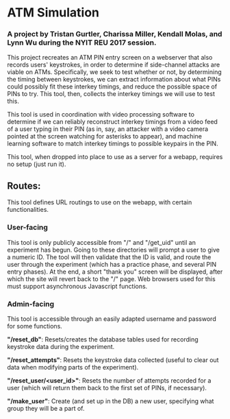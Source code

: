 # ATM Simulation
### A project by Tristan Gurtler, Charissa Miller, Kendall Molas, and Lynn Wu during the NYIT REU 2017 session.

This project recreates an ATM PIN entry screen on a webserver that also records users' keystrokes, in order to determine if side-channel attacks are viable on ATMs. Specifically, we seek to test whether or not, by determining the timing between keystrokes, we can extract information about what PINs could possibly fit these interkey timings, and reduce the possible space of PINs to try. This tool, then, collects the interkey timings we will use to test this.

This tool is used in coordination with video processing software to determine if we can reliably reconstruct interkey timings from a video feed of a user typing in their PIN (as in, say, an attacker with a video camera pointed at the screen watching for asterisks to appear), and machine learning software to match interkey timings to possible keypairs in the PIN.

This tool, when dropped into place to use as a server for a webapp, requires no setup (just run it).

## Routes:

This tool defines URL routings to use on the webapp, with certain functionalities.

### User-facing

This tool is only publicly accessible from "/" and "/get_uid" until an experiment has begun. Going to these directories will prompt a user to give a numeric ID. The tool will then validate that the ID is valid, and route the user through the experiment (which has a practice phase, and several PIN entry phases). At the end, a short "thank you" screen will be displayed, after which the site will revert back to the "/" page. Web browsers used for this must support asynchronous Javascript functions.

### Admin-facing

This tool is accessible through an easily adapted username and password for some functions.

**"/reset_db"**: Resets/creates the database tables used for recording keystroke data during the experiment.

**"/reset_attempts"**: Resets the keystroke data collected (useful to clear out data when modifying parts of the experiment).

**"/reset_user/<user_id>"**: Resets the number of attempts recorded for a user (which will return them back to the first set of PINs, if necessary).

**"/make_user"**: Create (and set up in the DB) a new user, specifying what group they will be a part of.